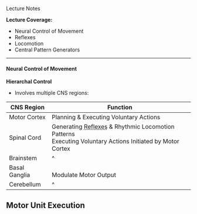 Lecture Notes

**Lecture Coverage:**
- Neural Control of Movement
- Reflexes
- Locomotion
- Central Pattern Generators

---
#### **Neural Control of Movement**
**Hierarchal Control**
- Involves multiple CNS regions:

| CNS Region    | Function                                                                                                                                                      |
| ------------- | ------------------------------------------------------------------------------------------------------------------------------------------------------------- |
| Motor Cortex  | Planning & Executing Voluntary Actions                                                                                                                        |
| Spinal Cord   | Generating <abbr Title="Stereotypical Motor Patterns">Reflexes</abbr> & Rhythmic Locomotion Patterns<br>Executing Voluntary Actions Initiated by Motor Cortex |
| Brainstem     | ^                                                                                                                                                             |
| Basal Ganglia | <br>Modulate Motor Output                                                                                                                                     |
| Cerebellum    | ^                                                                                                                                                             |

**Motor Unit Execution**
- 